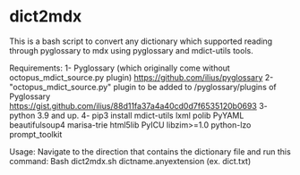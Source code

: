 # dict2mdx
This is a bash script to convert any dictionary which supported reading through pyglossary to mdx using pyglossary and mdict-utils tools.

Requirements:
1- Pyglossary (which originally come without octopus_mdict_source.py plugin)
https://github.com/ilius/pyglossary
2- "octopus_mdict_source.py" plugin to be added to /pyglossary/plugins of Pyglossary
https://gist.github.com/ilius/88d11fa37a4a40cd0d7f6535120b0693
3- python 3.9 and up.
4- pip3 install mdict-utils lxml polib PyYAML beautifulsoup4 marisa-trie html5lib PyICU libzim>=1.0 python-lzo prompt_toolkit

Usage:
Navigate to the direction that contains the dictionary file and run this command:
Bash dict2mdx.sh dictname.anyextension (ex. dict.txt)
